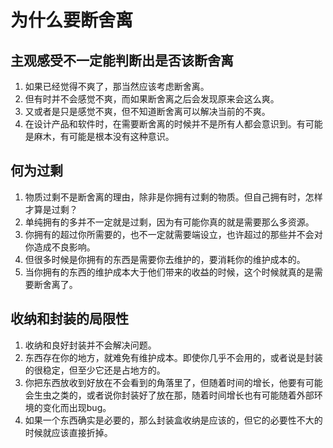 # 为什么要断舍离


## 主观感受不一定能判断出是否该断舍离
1. 如果已经觉得不爽了，那当然应该考虑断舍离。
2. 但有时并不会感觉不爽，而如果断舍离之后会发现原来会这么爽。
3. 又或者是只是感觉不爽，但不知道断舍离可以解决当前的不爽。
4. 在设计产品和软件时，在需要断舍离的时候并不是所有人都会意识到。有可能是麻木，有可能是根本没有这种意识。


## 何为过剩
1. 物质过剩不是断舍离的理由，除非是你拥有过剩的物质。但自己拥有时，怎样才算是过剩？
2. 单纯拥有的多并不一定就是过剩，因为有可能你真的就是需要那么多资源。
3. 你拥有的超过你所需要的，也不一定就需要端设立，也许超过的那些并不会对你造成不良影响。
4. 但很多时候是你拥有的东西是需要你去维护的，要消耗你的维护成本的。
5. 当你拥有的东西的维护成本大于他们带来的收益的时候，这个时候就真的是需要断舍离了。


## 收纳和封装的局限性
1. 收纳和良好封装并不会解决问题。
2. 东西存在你的地方，就难免有维护成本。即使你几乎不会用的，或者说是封装的很稳定，但至少它还是占地方的。
3. 你把东西放收到好放在不会看到的角落里了，但随着时间的增长，他要有可能会生虫之类的，或者说你封装好了放在那，随着时间增长也有可能随着外部环境的变化而出现bug。
4. 如果一个东西确实是必要的，那么封装盒收纳是应该的，但它的必要性不大的时候就应该直接折掉。